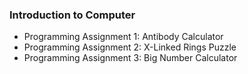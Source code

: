 ### Introduction to Computer

- Programming Assignment 1: Antibody Calculator
- Programming Assignment 2: X-Linked Rings Puzzle
- Programming Assignment 3: Big Number Calculator
